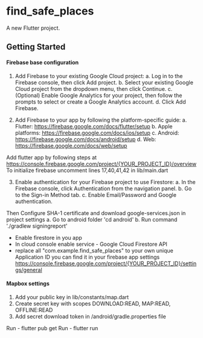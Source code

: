 # find_safe_places

A new Flutter project.

## Getting Started

#### Firebase base configuration
1. Add Firebase to your existing Google Cloud project:
    a. Log in to the Firebase console, then click Add project.
    b. Select your existing Google Cloud project from the dropdown menu, then click Continue.
    c. (Optional) Enable Google Analytics for your project, then follow the prompts to select or create a Google Analytics account.
    d. Click Add Firebase.

2. Add Firebase to your app by following the platform-specific guide:
   a. Flutter: https://firebase.google.com/docs/flutter/setup
   b. Apple platforms: https://firebase.google.com/docs/ios/setup
   c. Android: https://firebase.google.com/docs/android/setup
   d. Web: https://firebase.google.com/docs/web/setup

Add flutter app by following steps at https://console.firebase.google.com/project/{YOUR_PROJECT_ID}/overview 
To initialize firebase uncomment lines 17,40,41,42 in lib/main.dart

3. Enable authentication for your Firebase project to use Firestore:
    a. In the Firebase console, click Authentication from the navigation panel.
    b. Go to the Sign-in Method tab.
    c. Enable Email/Password and Google authentication.

Then Configure SHA-1 certificate and download google-services.json in project settings
    a. Go to android folder 'cd android'
    b. Run command './gradlew signingreport'

- Enable firestore in you app
- In cloud console enable service - Google Cloud Firestore API
- replace all "com.example.find_safe_places" to your own unique Application ID you can find it in your firebase app settings https://console.firebase.google.com/project/{YOUR_PROJECT_ID}/settings/general 

#### Mapbox settings
1. Add your public key in lib/constants/map.dart
2. Create secret key with scopes DOWNLOAD:READ, MAP:READ, OFFLINE:READ
3. Add secret download token in /android/gradle.properties file

Run - flutter pub get
Run - flutter run